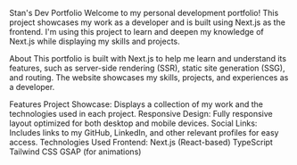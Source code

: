 Stan's Dev Portfolio
Welcome to my personal development portfolio! This project showcases my work as a developer and is built using Next.js as the frontend. I'm using this project to learn and deepen my knowledge of Next.js while displaying my skills and projects.

About
This portfolio is built with Next.js to help me learn and understand its features, such as server-side rendering (SSR), static site generation (SSG), and routing. The website showcases my skills, projects, and experiences as a developer.

Features
Project Showcase: Displays a collection of my work and the technologies used in each project.
Responsive Design: Fully responsive layout optimized for both desktop and mobile devices.
Social Links: Includes links to my GitHub, LinkedIn, and other relevant profiles for easy access.
Technologies Used
Frontend:
Next.js (React-based)
TypeScript
Tailwind CSS
GSAP (for animations)
